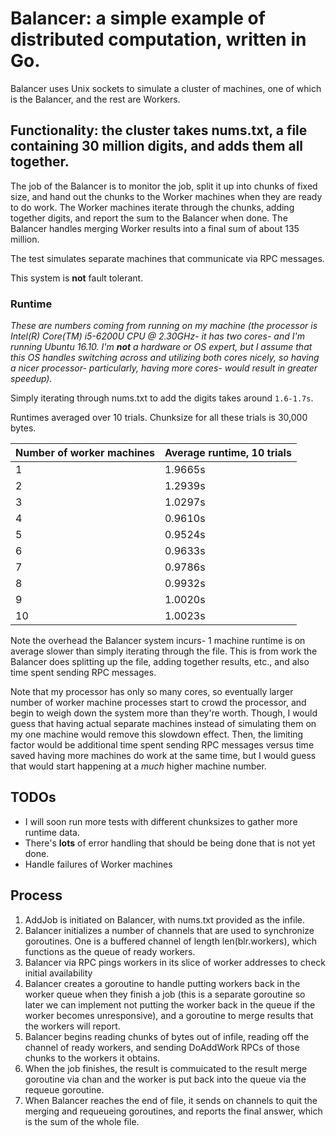 # Balancer: a simple example of distributed computation, written in Go.

Balancer uses Unix sockets to simulate a cluster of machines, one of which is the Balancer, and the rest are Workers.

## Functionality: the cluster takes nums.txt, a file containing 30 million digits, and adds them all together.

The job of the Balancer is to monitor the job, split it up into chunks of fixed size, and hand out the chunks to the Worker machines when they are ready to do work. The Worker machines iterate through the chunks, adding together digits, and report the sum to the Balancer when done. The Balancer handles merging Worker results into a final sum of about 135 million.

The test simulates separate machines that communicate via RPC messages.

This system is **not** fault tolerant.

### Runtime

*These are numbers coming from running on my machine (the processor is Intel(R) Core(TM) i5-6200U CPU @ 2.30GHz- it has two cores- and I'm running Ubuntu 16.10. I'm **not** a hardware or OS expert, but I assume that this OS handles switching across and utilizing both cores nicely, so having a nicer processor- particularly, having more cores- would result in greater speedup).*

Simply iterating through nums.txt to add the digits takes around `1.6-1.7s`.

Runtimes averaged over 10 trials. Chunksize for all these trials is 30,000 bytes.

Number of worker machines | Average runtime, 10 trials
--------------------------|---------------------------
1 | 1.9665s
2 | 1.2939s
3 | 1.0297s
4 | 0.9610s
5 | 0.9524s
6 | 0.9633s
7 | 0.9786s
8 | 0.9932s
9 | 1.0020s
10 | 1.0023s

Note the overhead the Balancer system incurs- 1 machine runtime is on average slower than simply iterating through the file. This is from work the Balancer does splitting up the file, adding together results, etc., and also time spent sending RPC messages.

Note that my processor has only so many cores, so eventually larger number of worker machine processes start to crowd the processor, and begin to weigh down the system more than they're worth. Though, I would guess that having actual separate machines instead of simulating them on my one machine would remove this slowdown effect. Then, the limiting factor would be additional time spent sending RPC messages versus time saved having more machines do work at the same time, but I would guess that would start happening at a *much* higher machine number.



## TODOs

* I will soon run more tests with different chunksizes to gather more runtime data.
* There's **lots** of error handling that should be being done that is not yet done.
* Handle failures of Worker machines

## Process
1. AddJob is initiated on Balancer, with nums.txt provided as the infile.
2. Balancer initializes a number of channels that are used to synchronize goroutines. One is a buffered channel of length len(blr.workers), which functions as the queue of ready workers.
3. Balancer via RPC pings workers in its slice of worker addresses to check initial availability
4. Balancer creates a goroutine to handle putting workers back in the worker queue when they finish a job (this is a separate goroutine so later we can implement not putting the worker back in the queue if the worker becomes unresponsive), and a goroutine to merge results that the workers will report.
5. Balancer begins reading chunks of bytes out of infile, reading off the channel of ready workers, and sending DoAddWork RPCs of those chunks to the workers it obtains.
6. When the job finishes, the result is commuicated to the result merge goroutine via chan and the worker is put back into the queue via the requeue goroutine.
7. When Balancer reaches the end of file, it sends on channels to quit the merging and requeueing goroutines, and reports the final answer, which is the sum of the whole file.  